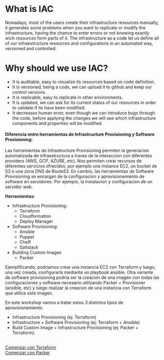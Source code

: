 # What is IAC
Nowadays, most of the users create their infrastructure resources manually, it generates some problems when you want to replicate or modify the infrastructure, having the chance to enter errors or not knowing exactly wich resources form parts of it.
The infrastructure as a code let us define all of our infraestructure resources and configurations in an automated way, versioned and controlled.

# Why should we use IAC?
   * It is auditable, easy to visualize its resources based on code definition.
   * It is versioned, being a code, we can upload it to github and keep our control versions.
   * It is replicable, easy to replicate in other environments.
   * It is updated, we can ask for its current status of our resources in order to validate if its have been modified.
   * It decreases human error, even though we can introduce bugs through the code, before applying the changes we will see which infrastructure components and properties will be modified.


#### Diferencia entre herramientas de Infrastructure Provisioning y Software Provisioning:
Las herramientas de Infrastructure Provisioning permiten la generacion automatizada de infraestructura a traves de la interaccion con diferentes providers (AWS, GCP, AZURE, etc). Nos permiten crear recursos de diferentes servicios ofrecidos, por ejemplo una instance EC2, un bucket de S3 o una zona DNS de Route53.
En cambio, las herramientas de Software Provisioning se encargan de la configuracion y aprovisionamiento de software en servidores. Por ejemplo, la instalacion y configuracion de un servidor web.

**Herramientas:**
   * Infrastructure Provisioning:
        + Terraform
        + Cloudformation
        + Deploy Manager
   * Software Provisioning:
        + Ansible
        + Puppet
        + Cheff 
        + Saltstack
   * Building Custom Images
        + Packer

Ejemplificando, podriamos crear una instancia EC2 con Terraform y luego, una vez creada, configurarla mediante un playbook ansible.
Otra variante de software provisioning podria ser la creacion de una imagen con todas las configuraciones y software necesario utilizando Packer + Provisioner (ansible, etc) y luego realizar la creacion de una instancia con Terraform que utilice esta imagen.

En este workshop vamos a tratar estos 3 distintos tipos de aprovisionamiento.
  * Infrastructure Provisioning (ej: Terraform)
  * Infrastructure + Software Provisioning (ej: Terraform + Ansible)
  * Build Custom Image + Infrastructure Provisioning (ej: Packer + Terraform).

<br/>
<a href="https://github.com/lpcalisi/cloudsec-workshop-iac/tree/master/terraform">Comenzar con Terraform</a>
<br/>
<a href="https://github.com/lpcalisi/cloudsec-workshop-iac/tree/master/packer">Comenzar con Packer</a>

